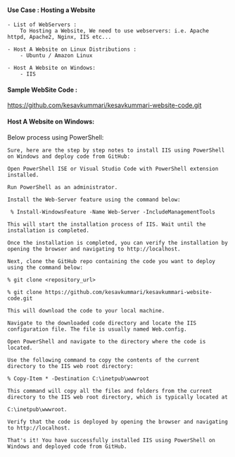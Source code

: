 
#### Use Case : Hosting a Website

    - List of WebServers :
        To Hosting a Website, We need to use webservers: i.e. Apache httpd, Apache2, Nginx, IIS etc...
            
    - Host A Website on Linux Distributions :
        - Ubuntu / Amazon Linux 

    - Host A Website on Windows:
        - IIS  

#### Sample WebSite Code :

https://github.com/kesavkummari/kesavkummari-website-code.git

#### Host A Website on Windows:
 
Below process using PowerShell:

```
Sure, here are the step by step notes to install IIS using PowerShell on Windows and deploy code from GitHub:

Open PowerShell ISE or Visual Studio Code with PowerShell extension installed.

Run PowerShell as an administrator.

Install the Web-Server feature using the command below:

 % Install-WindowsFeature -Name Web-Server -IncludeManagementTools

This will start the installation process of IIS. Wait until the installation is completed.

Once the installation is completed, you can verify the installation by opening the browser and navigating to http://localhost.

Next, clone the GitHub repo containing the code you want to deploy using the command below:

% git clone <repository_url>

% git clone https://github.com/kesavkummari/kesavkummari-website-code.git

This will download the code to your local machine.

Navigate to the downloaded code directory and locate the IIS configuration file. The file is usually named Web.config.

Open PowerShell and navigate to the directory where the code is located.

Use the following command to copy the contents of the current directory to the IIS web root directory:

% Copy-Item * -Destination C:\inetpub\wwwroot

This command will copy all the files and folders from the current directory to the IIS web root directory, which is typically located at 

C:\inetpub\wwwroot.

Verify that the code is deployed by opening the browser and navigating to http://localhost.

That's it! You have successfully installed IIS using PowerShell on Windows and deployed code from GitHub.
```

    
